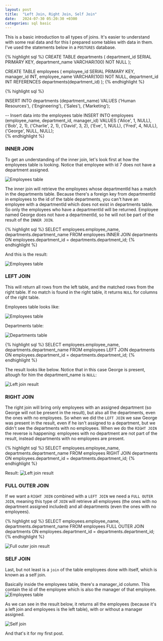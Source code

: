 ```yaml
---
layout: post
title:  "Left Join, Right Join, Self Join"
date:   2024-07-30 05:20:30 +0300
categories: sql basic
---
```


This is a basic introduction to all types of joins. It's easier to understand with some real data and for this I prepared some tables with data in them.
I've used the statements below in a `POSTGRES` database.

{% highlight sql %}
CREATE TABLE departments (
    department_id SERIAL PRIMARY KEY,
    department_name VARCHAR(100) NOT NULL
);

CREATE TABLE employees (
    employee_id SERIAL PRIMARY KEY,
    manager_id INT,
    employee_name VARCHAR(100) NOT NULL,
    department_id INT REFERENCES departments(department_id)
);
{% endhighlight %}


{% highlight sql %}

INSERT INTO departments (department_name)
VALUES
    ('Human Resources'),
    ('Engineering'),
    ('Sales'),
    ('Marketing');

-- Insert data into the employees table
INSERT INTO employees (employee_name, department_id, manager_id)
VALUES
    ('Alice', 1, NULL),
    ('Bob', 2, 1),
    ('Charlie', 2, 1),
    ('David', 3, 2),
    ('Eve', 1, NULL),
    ('Fred', 4, NULL),
    ('George', NULL, NULL);  
{% endhighlight %}


### INNER JOIN

To get an understanding of the inner join, let's look first at how the employees table is looking. Notice that employee with id 7 does not have a department assigned.

![Employees table](/pictures/joins/employees.png)

The inner join will retrieve the employees whose departmentId has a match in the departments table. Because there's a foreign key from departmentId in employees to the id of the table departments, you can't have an employee with a departmentId which does not exist in departments table. So only the employees who have a departmentId will be returned. Employee named George does not have a departmentId, so he will not be part of the result of the `INNER JOIN`.

{% highlight sql %}
SELECT employees.employee_name, departments.department_name
FROM employees
INNER JOIN departments ON employees.department_id = departments.department_id;
{% endhighlight %}

And this is the result:

![Employees table](/pictures/joins/innerJoin.png)

### LEFT JOIN

This will return all rows from the left table, and the matched rows from the right table. If no match is found in the right table, it returns `NULL` for columns of the right table.

 Employees table looks like:

![Employees table](/pictures/joins/employees.png)

Departments table:

![Departments table](/pictures/joins/departments.png)

{% highlight sql %}
SELECT employees.employee_name, departments.department_name
FROM employees
LEFT JOIN departments ON employees.department_id = departments.department_id;
{% endhighlight %}

The result looks like below. Notice that in this case George is present, altough for him the department_name is `NULL`:

![Left join result](/pictures/joins/leftJoin.png)


### RIGHT JOIN

The right join will bring only employees with an assigned department (so George will not be present in the result), but also all the departments, even the ones with no employees. So when we did the `LEFT JOIN` we saw George was present in the result, even if he isn't assigned to a department, but we didn't see the departments with no employees. When we do the `RIGHT JOIN` the reverse is happening: employees with no department are not part of the result, instead departments with no employees are present.

{% highlight sql %}
SELECT employees.employee_name, departments.department_name
FROM employees
RIGHT JOIN departments ON employees.department_id = departments.department_id;
{% endhighlight %}

Result:
![Left join result](/pictures/joins/rightJoin.png)


### FULL OUTER JOIN

If we want a `RIGHT JOIN` combined with a `LEFT JOIN` we need a `FULL OUTER JOIN`, meaning this type of `JOIN` will retrieve all employees (the ones with no department assigned included) and all departments (even the ones with no employees).

{% highlight sql %}
SELECT employees.employee_name, departments.department_name
FROM employees
FULL OUTER JOIN departments ON employees.department_id = departments.department_id;
{% endhighlight %}

![Full outer join result](/pictures/joins/fullOuterJoin.png)

### SELF JOIN

Last, but not least is a `join` of the table employees done with itself, which is known as a self join. 

Basically inside the employees table, there's a manager_id column. This contain the id of the employee which is also the manager of that employee. 
![Employees table](/pictures/joins/employees.png)

As we can see in the result below, it returns all the employees (because it's a left join and employees is the left table), with or without a manager assigned.

![Self join](/pictures/joins/selfLeftJoin.png)

And that's it for my first post.
